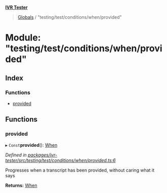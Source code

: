 **[IVR Tester](../README.md)**

> [Globals](../README.md) / "testing/test/conditions/when/provided"

# Module: "testing/test/conditions/when/provided"

## Index

### Functions

* [provided](_testing_test_conditions_when_provided_.md#provided)

## Functions

### provided

▸ `Const`**provided**(): [When](_testing_test_conditions_when_when_.md#when)

*Defined in [packages/ivr-tester/src/testing/test/conditions/when/provided.ts:6](https://github.com/SketchingDev/ivr-tester/blob/e4629d5/packages/ivr-tester/src/testing/test/conditions/when/provided.ts#L6)*

Progresses when a transcript has been provided, without caring what it says

**Returns:** [When](_testing_test_conditions_when_when_.md#when)
